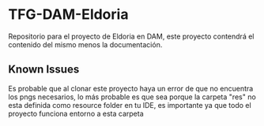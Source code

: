 # TFG-DAM-Eldoria
Repositorio para el proyecto de Eldoria en DAM, este proyecto contendrá el contenido del mismo menos la documentación.
## Known Issues
Es probable que al clonar este proyecto haya un error de que no encuentra los pngs necesarios, lo más probable es que sea porque la carpeta "res" no esta definida como resource folder en tu IDE, es importante ya que todo el proyecto funciona entorno a esta carpeta
